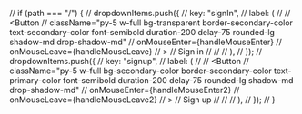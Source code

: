 // if (path === "/") {
// dropdownItems.push({
// key: "signIn",
// label: (
// <Link href="/login">
// <Button
// className="py-5 w-full bg-transparent border-secondary-color text-secondary-color font-semibold duration-200 delay-75 rounded-lg shadow-md drop-shadow-md"
// onMouseEnter={handleMouseEnter}
// onMouseLeave={handleMouseLeave}
// >
// Sign in
// </Button>
// </Link>
// ),
// });
// dropdownItems.push({
// key: "signup",
// label: (
// <Link href="/signup">
// <Button
// className="py-5 w-full bg-secondary-color border-secondary-color text-primary-color font-semibold duration-200 delay-75 rounded-lg shadow-md drop-shadow-md"
// onMouseEnter={handleMouseEnter2}
// onMouseLeave={handleMouseLeave2}
// >
// Sign up
// </Button>
// </Link>
// ),
// });
// }

<!--
{/* {path !== "/" ? (
              <ConfigProvider
                theme={{
                  components: {
                    Dropdown: {},
                  },
                }}
              >
                <Dropdown
                  menu={{ items: profileItems }}
                  placement="bottomRight"
                >
                  <Image
                    src={AllImages.profile}
                    alt="profile_img"
                    width={0}
                    height={0}
                    sizes="100vw"
                    className="xl:h-[35px] h-[30px] w-[30px] xl:w-[35px]"
                  />
                </Dropdown>
              </ConfigProvider>
            ) : (
              <div></div>
            )} */} -->

 <!-- {item.sender && (
<div className="flex items-center gap-2">
<div>
<Image
                      src={data?.reciverImg}
                      alt="user"
                      width={50}
                      height={50}
                    />
</div>
<div>
<h1 className="text-xl mt-12">{item.user}</h1>
</div>
</div>
)}

              {item.receiver && (
                <div className="text-right float-right mr-4 bg-[#2B4257] w-auto p-2 rounded-xl ">
                  <h1 className="text-xl text-white">
                    <strong></strong> {item.message}
                  </h1>
                </div>
              )} -->
